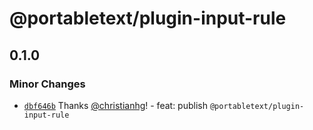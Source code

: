 # @portabletext/plugin-input-rule

## 0.1.0

### Minor Changes

- [`dbf646b`](https://github.com/portabletext/editor/commit/dbf646b387c5f412793926d8f7c4fecc04a18ec6) Thanks [@christianhg](https://github.com/christianhg)! - feat: publish `@portabletext/plugin-input-rule`
